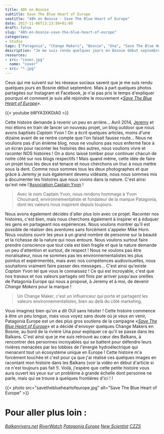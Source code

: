 ```yaml
---
title: 48h en Bosnie
subtitle: Save The Blue Heart of Europe
seotitle: "48h en Bosnie - Save The Blue Heart of Europe"
date: 2017-11-06T13:13:50+01:00
draft: false
slug: "48h-en-bosnie-save-the-blue-heart-of-europe"
categories:
- Studio
tags: ["Patagonia", "Change Makers", "Bosnie", "Una", "Save The Blue Heart of Europe", "aventure", "Ecologie", "environnement"]
description: "Je me suis rendu quelques jours en Bosnie début septembre. pour rejoindre le mouvement «Save The Blue Heart of Europe ». Je vous raconte tout ça en vidéo !"
resources:
- src: "cover.jpg"
  name: "cover"
- src: "*.jpg"
---
```


Ceux qui me suivent sur les réseaux sociaux savent que je me suis rendu quelques jours en Bosnie début septembre. Mais à part quelques photos partagées sur Instagram et Facebook, je n'ai pas pris le temps d'expliquer pourquoi et comment je suis allé rejoindre le mouvement «[_Save The Blue Heart of Europe_](http://www.balkanrivers.net/)_»_.

<div>{{< youtube bWYA3XKGtA0 >}}</div>

Cette histoire demande à revenir un peu en arrière... Avril 2014, [Jeremy](http://djisupertramp.com/) et moi étions en train de lancer un nouveau projet, un blog outdoor que nous avons baptisés _Captain Yvon_ ! On a écrit quelques articles, moins d'une dizaine avant de se rentre compte que l'on faisait fausse route... Nous ne voulions pas d'un énième blog, nous ne voulions pas nous enfermé face à un écran pour raconter les histoires des autres, nous voulions vivre et raconter NOS histoires ! On a donc laissé tomber pour continuer chacun de notre côté sur nos blogs respectifs ! Mais quand même, cette idée de faire un projet tous les deux est tenace et nous cherchons un truc à nous mettre sous la dent. Comme nous sommes tous les deux photographes et que grâce à Jeremy je suis également devenu vidéaste, nous nous sommes mis à documenter les histoires que nous vivons dans la nature. C'est ainsi qu'est née l'[Association Captain Yvon](http://captainyvon.fr/) !

> Avec le nom Captain Yvon, nous rendons hommage à Yvon Chouinard, environnementaliste et fondateur de la marque Patagonia, dont les valeurs nous inspirent depuis toujours.

Nous avons également décidés d'aller plus loin avec ce projet. Raconter nos histoires, c'est bien, mais nous cherchons également à inspirer et à éduquer les gens en partageant nos expériences. Nous voulons montrer qu'il est possible de réaliser des aventures sans forcément s'appeler Mike Horn. Nous voulons ouvrir les yeux à un grand nombre de personne sur la beauté et la richesse de la nature qui nous entoure. Nous voulons surtout faire prendre conscience que tout cela est bien fragile et que la nature demande un peu d'attention et surtout, de respect ! Nous ne voulons pas être moralisateur, nous ne sommes pas les environnementalistes les plus pointus et expérimentés, mais avec nos compétences audiovisuelles, nous souhaitons vraiment faire passer des messages... C'est ainsi qu'existe _Captain Yvon_ tel que vous le connaissez ! Ce qui est incroyable, c'est que nos travaux et nos valeurs partagés ont finis par arriver jusqu'aux oreilles de Patagonia Europe qui nous a proposé, à Jeremy et à moi, de devenir _Change Makers_ pour la marque !

> Un Change Maker, c'est un influenceur qui porte et partagent les valeurs environnementalistes, bien au delà du côté marketing.

Vous imaginez bien qu'on a dit OUI sans hésiter ! Cette histoire commence à être un peu longue, mais vous voyez sans doute où je veux en venir, Patagonia Europe est un des plus gros soutiens de la campagne «[_Save The Blue Heart of Europe_](http://www.balkanrivers.net/)_»_ et a décidé d'envoyer quelques Change Makers en Bosnie, au bord de la rivière Una pour expliquer ce qu'il se passe dans les Balkans. C'est ainsi que je me suis retrouvé au cœur des Balkans, à rencontrer des personnes incroyables qui se battent pour défendre leurs rivières menacées par les lobbies de l'énergie hydroélectrique qui menacent tout un écosystème unique en Europe ! Cette histoire m'a forcément touchée et c'est pour ça que j'ai réalisé ces quelques images en racontant mon histoire dans les Balkans (voir la vidéo en début d'article si ce n'est toujours pas fait !). Voilà, j'espère que cette petite histoire vous aura ouvert les yeux sur un problème à grande échelle dont personne ne parle, mais qui se trouve à quelques frontières d'ici ! !

{{< photo src="savetheblueheartofeurope.jpg" alt="Save The Blue Heart of Europe" >}}

# Pour aller plus loin :

_[Balkanrivers.net](http://www.balkanrivers.net/)_
_[RiverWatch](http://riverwatch.eu/)_
_[Patagonia Europe](https://www.patagonia.com/blog/tag/save-the-blue-heart-of-europe/)_
_[New Scientist](https://www.newscientist.com/article/mg23531420-200-europes-last-wildernesses-are-under-threat-can-we-save-them/)_
_[CZZS](http://czzs.org/english-vijesti/?lang=en)_
